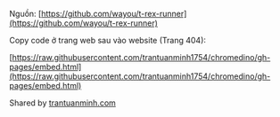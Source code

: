 Nguồn: [https://github.com/wayou/t-rex-runner](https://github.com/wayou/t-rex-runner)

Copy code ở trang web sau vào website (Trang 404):

[https://raw.githubusercontent.com/trantuanminh1754/chromedino/gh-pages/embed.html](https://raw.githubusercontent.com/trantuanminh1754/chromedino/gh-pages/embed.html)

Shared by [trantuanminh.com](https://www.trantuanminh.com)
